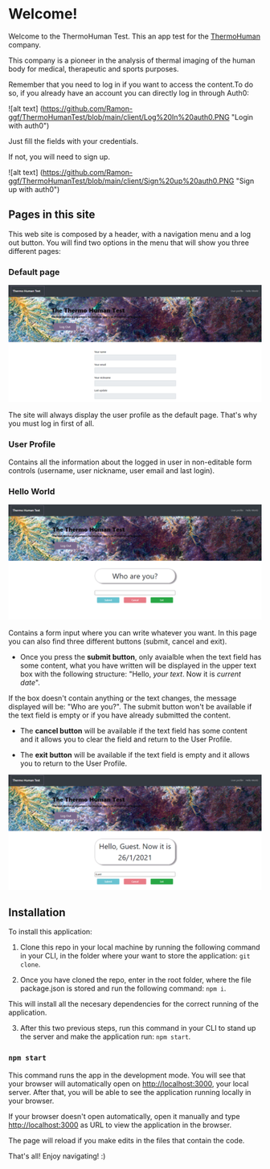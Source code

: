 # Welcome!

Welcome to the ThermoHuman Test. This an app test for the [ThermoHuman](https://thermohuman.com/es/) company.

This company is a pioneer in the analysis of thermal imaging of the human body for medical, therapeutic and sports purposes.

Remember that you need to log in if you want to access the content.To do so, if you already have an account you can directly log in through Auth0:

![alt text] (https://github.com/Ramon-ggf/ThermoHumanTest/blob/main/client/Log%20In%20auth0.PNG "Login with auth0")

Just fill the fields with your credentials.

If not, you will need to sign up.

![alt text] (https://github.com/Ramon-ggf/ThermoHumanTest/blob/main/client/Sign%20up%20auth0.PNG "Sign up with auth0")

## Pages in this site

This web site is composed by a header, with a navigation menu and a log out button. You will find two options in the menu that will show you three different pages:

### Default page

![alt text](https://github.com/Ramon-ggf/ThermoHumanTest/blob/main/client/Main%20page.PNG "Main site")

The site will always display the user profile as the default page. That's why you must log in first of all.

### User Profile

Contains all the information about the logged in user in non-editable form controls (username, user nickname, user email and last login). 

### Hello World

![alt text](https://github.com/Ramon-ggf/ThermoHumanTest/blob/main/client/Hello%20World%20empty.PNG "Hello World empty")

Contains a form input where you can write whatever you want. In this page you can also find three different buttons (submit, cancel and exit). 

- Once you press the **submit button**, only avaialble when the text field has some content, what you have written will be displayed in the upper text box with the following structure: "Hello, _your text_. Now it is _current date_".

If the box doesn't contain anything or the text changes, the message displayed will be: "Who are you?". The submit button won't be available if the text field is empty or if you have already submitted the content.

- The **cancel button** will be available if the text field has some content and it allows you to clear the field and return to the User Profile.

- The **exit button** will be available if the text field is empty and it allows you to return to the User Profile.

![alt text](https://github.com/Ramon-ggf/ThermoHumanTest/blob/main/client/Hello%20World%20guest.PNG "Hello World guest")

## Installation

To install this application:

1. Clone this repo in your local machine by running the following command in your CLI, in the folder where your want to store the application: `git clone`.

2. Once you have cloned the repo, enter in the root folder, where the file package.json is stored and run the following command: `npm i`.

This will install all the necesary dependencies for the correct running of the application.

3. After this two previous steps, run this command in your CLI to stand up the server and make the application run: `npm start`.

### `npm start`

This command runs the app in the development mode. You will see that your browser will automatically open on [http://localhost:3000](http://localhost:3000), your local server. After that, you will be able to see the application running locally in your browser. 

If your browser doesn't open automatically, open it manually and type [http://localhost:3000](http://localhost:3000) as URL to view the application in the browser.

The page will reload if you make edits in the files that contain the code.

That's all! Enjoy navigating! :)

